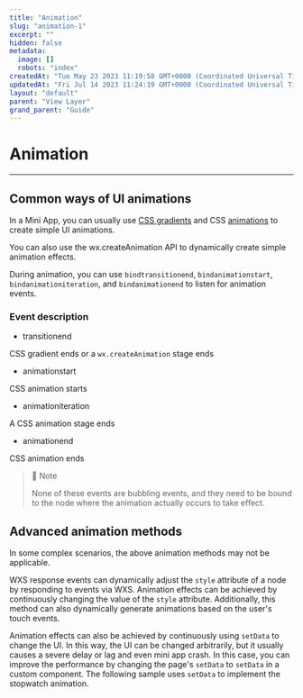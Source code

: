 ```yaml
---
title: "Animation"
slug: "animation-1"
excerpt: ""
hidden: false
metadata: 
  image: []
  robots: "index"
createdAt: "Tue May 23 2023 11:19:58 GMT+0000 (Coordinated Universal Time)"
updatedAt: "Fri Jul 14 2023 11:24:19 GMT+0000 (Coordinated Universal Time)"
layout: "default"
parent: "View Layer"
grand_parent: "Guide"
---
```

# Animation 
*** 
## Common ways of UI animations

In a Mini App, you can usually use [CSS gradients](https://developer.mozilla.org/en-US/docs/Web/CSS/CSS_Transitions/Using_CSS_transitions) and CSS [animations](https://developer.mozilla.org/en-US/docs/Web/CSS/CSS_Animations/Using_CSS_animations) to create simple UI animations.

You can also use the wx.createAnimation API to dynamically create simple animation effects.

During animation, you can use `bindtransitionend`, `bindanimationstart`, `bindanimationiteration`, and `bindanimationend` to listen for animation events.

### Event description

- transitionend

CSS gradient ends or a `wx.createAnimation` stage ends

- animationstart

CSS animation starts

- animationiteration

A CSS animation stage ends

- animationend

CSS animation ends

> 📘 Note
> 
> None of these events are bubbling events, and they need to be bound to the node where the animation actually occurs to take effect.

## Advanced animation methods

In some complex scenarios, the above animation methods may not be applicable.

WXS response events can dynamically adjust the `style` attribute of a node by responding to events via WXS. Animation effects can be achieved by continuously changing the value of the `style` attribute. Additionally, this method can also dynamically generate animations based on the user's touch events.

Animation effects can also be achieved by continuously using `setData` to change the UI. In this way, the UI can be changed arbitrarily, but it usually causes a severe delay or lag and even mini app crash. In this case, you can improve the performance by changing the page's `setData` to `setData` in a custom component. The following sample uses `setData` to implement the stopwatch animation.
